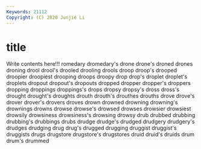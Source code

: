 ```yaml
---
Keywords: 21112
Copyright: (C) 2020 Junjie Li
---
```


# title

Write contents here!!!
romedary 
dromedary's 
drone 
drone's
droned 
drones 
droning 
drool 
drool's 
drooled 
drooling 
drools 
droop 
droop's
drooped 
droopier 
droopiest 
drooping 
droops 
droopy 
drop 
drop's 
droplet 
droplet's
droplets 
dropout 
dropout's 
dropouts 
dropped 
dropper 
dropper's 
droppers 
dropping 
droppings
droppings's 
drops 
dropsy 
dropsy's 
dross 
dross's 
drought 
drought's 
droughts 
drouth
drouth's 
drouthes 
drouths 
drove 
drove's 
drover 
drover's 
drovers 
droves 
drown
drowned 
drowning 
drowning's 
drownings 
drowns 
drowse 
drowse's 
drowsed 
drowses 
drowsier
drowsiest 
drowsily 
drowsiness 
drowsiness's 
drowsing 
drowsy 
drub 
drubbed 
drubbing 
drubbing's
drubbings 
drubs 
drudge 
drudge's 
drudged 
drudgery 
drudgery's 
drudges 
drudging 
drug
drug's 
drugged 
drugging 
druggist 
druggist's 
druggists 
drugs 
drugstore 
drugstore's 
drugstores
druid 
druid's 
druids 
drum 
drum's 
drummed 
